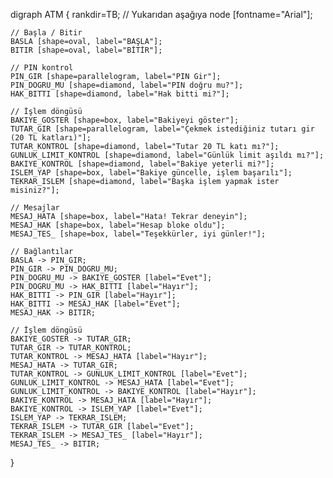 digraph ATM {
    rankdir=TB; // Yukarıdan aşağıya
    node [fontname="Arial"];

    // Başla / Bitir
    BASLA [shape=oval, label="BAŞLA"];
    BITIR [shape=oval, label="BİTİR"];

    // PIN kontrol
    PIN_GIR [shape=parallelogram, label="PIN Gir"];
    PIN_DOGRU_MU [shape=diamond, label="PIN doğru mu?"];
    HAK_BITTI [shape=diamond, label="Hak bitti mi?"];

    // İşlem döngüsü
    BAKIYE_GOSTER [shape=box, label="Bakiyeyi göster"];
    TUTAR_GIR [shape=parallelogram, label="Çekmek istediğiniz tutarı gir (20 TL katları)"];
    TUTAR_KONTROL [shape=diamond, label="Tutar 20 TL katı mı?"];
    GUNLUK_LIMIT_KONTROL [shape=diamond, label="Günlük limit aşıldı mı?"];
    BAKIYE_KONTROL [shape=diamond, label="Bakiye yeterli mi?"];
    ISLEM_YAP [shape=box, label="Bakiye güncelle, işlem başarılı"];
    TEKRAR_ISLEM [shape=diamond, label="Başka işlem yapmak ister misiniz?"];

    // Mesajlar
    MESAJ_HATA [shape=box, label="Hata! Tekrar deneyin"];
    MESAJ_HAK [shape=box, label="Hesap bloke oldu"];
    MESAJ_TES_ [shape=box, label="Teşekkürler, iyi günler!"];

    // Bağlantılar
    BASLA -> PIN_GIR;
    PIN_GIR -> PIN_DOGRU_MU;
    PIN_DOGRU_MU -> BAKIYE_GOSTER [label="Evet"];
    PIN_DOGRU_MU -> HAK_BITTI [label="Hayır"];
    HAK_BITTI -> PIN_GIR [label="Hayır"];
    HAK_BITTI -> MESAJ_HAK [label="Evet"];
    MESAJ_HAK -> BITIR;

    // İşlem döngüsü
    BAKIYE_GOSTER -> TUTAR_GIR;
    TUTAR_GIR -> TUTAR_KONTROL;
    TUTAR_KONTROL -> MESAJ_HATA [label="Hayır"];
    MESAJ_HATA -> TUTAR_GIR;
    TUTAR_KONTROL -> GUNLUK_LIMIT_KONTROL [label="Evet"];
    GUNLUK_LIMIT_KONTROL -> MESAJ_HATA [label="Evet"];
    GUNLUK_LIMIT_KONTROL -> BAKIYE_KONTROL [label="Hayır"];
    BAKIYE_KONTROL -> MESAJ_HATA [label="Hayır"];
    BAKIYE_KONTROL -> ISLEM_YAP [label="Evet"];
    ISLEM_YAP -> TEKRAR_ISLEM;
    TEKRAR_ISLEM -> TUTAR_GIR [label="Evet"];
    TEKRAR_ISLEM -> MESAJ_TES_ [label="Hayır"];
    MESAJ_TES_ -> BITIR;
}

